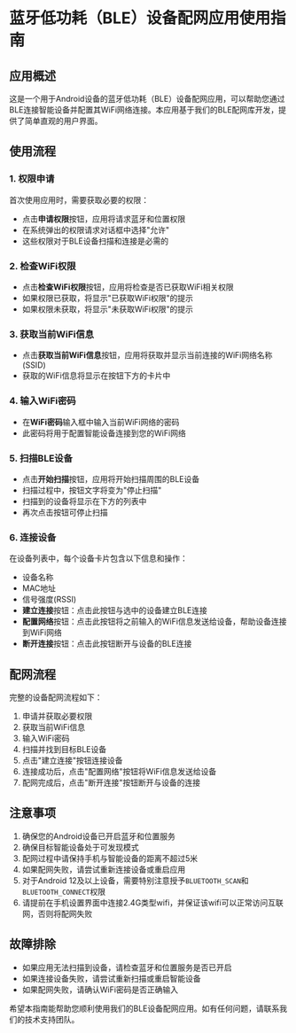 # 蓝牙低功耗（BLE）设备配网应用使用指南

## 应用概述

这是一个用于Android设备的蓝牙低功耗（BLE）设备配网应用，可以帮助您通过BLE连接智能设备并配置其WiFi网络连接。本应用基于我们的BLE配网库开发，提供了简单直观的用户界面。

## 使用流程

### 1. 权限申请

首次使用应用时，需要获取必要的权限：

- 点击**申请权限**按钮，应用将请求蓝牙和位置权限
- 在系统弹出的权限请求对话框中选择"允许"
- 这些权限对于BLE设备扫描和连接是必需的

### 2. 检查WiFi权限

- 点击**检查WiFi权限**按钮，应用将检查是否已获取WiFi相关权限
- 如果权限已获取，将显示"已获取WiFi权限"的提示
- 如果权限未获取，将显示"未获取WiFi权限"的提示

### 3. 获取当前WiFi信息

- 点击**获取当前WiFi信息**按钮，应用将获取并显示当前连接的WiFi网络名称(SSID)
- 获取的WiFi信息将显示在按钮下方的卡片中

### 4. 输入WiFi密码

- 在**WiFi密码**输入框中输入当前WiFi网络的密码
- 此密码将用于配置智能设备连接到您的WiFi网络

### 5. 扫描BLE设备

- 点击**开始扫描**按钮，应用将开始扫描周围的BLE设备
- 扫描过程中，按钮文字将变为"停止扫描"
- 扫描到的设备将显示在下方的列表中
- 再次点击按钮可停止扫描

### 6. 连接设备

在设备列表中，每个设备卡片包含以下信息和操作：

- 设备名称
- MAC地址
- 信号强度(RSSI)
- **建立连接**按钮：点击此按钮与选中的设备建立BLE连接
- **配置网络**按钮：点击此按钮将之前输入的WiFi信息发送给设备，帮助设备连接到WiFi网络
- **断开连接**按钮：点击此按钮断开与设备的BLE连接

## 配网流程

完整的设备配网流程如下：

1. 申请并获取必要权限
2. 获取当前WiFi信息
3. 输入WiFi密码
4. 扫描并找到目标BLE设备
5. 点击"建立连接"按钮连接设备
6. 连接成功后，点击"配置网络"按钮将WiFi信息发送给设备
8. 配网完成后，点击"断开连接"按钮断开与设备的连接

## 注意事项

1. 确保您的Android设备已开启蓝牙和位置服务
2. 确保目标智能设备处于可发现模式
3. 配网过程中请保持手机与智能设备的距离不超过5米
4. 如果配网失败，请尝试重新连接设备或重启应用
5. 对于Android 12及以上设备，需要特别注意授予`BLUETOOTH_SCAN`和`BLUETOOTH_CONNECT`权限
6. 请提前在手机设置界面中连接2.4G类型wifi，并保证该wifi可以正常访问互联网，否则将配网失败

## 故障排除

- 如果应用无法扫描到设备，请检查蓝牙和位置服务是否已开启
- 如果连接设备失败，请尝试重新扫描或重启智能设备
- 如果配网失败，请确认WiFi密码是否正确输入

希望本指南能帮助您顺利使用我们的BLE设备配网应用。如有任何问题，请联系我们的技术支持团队。
